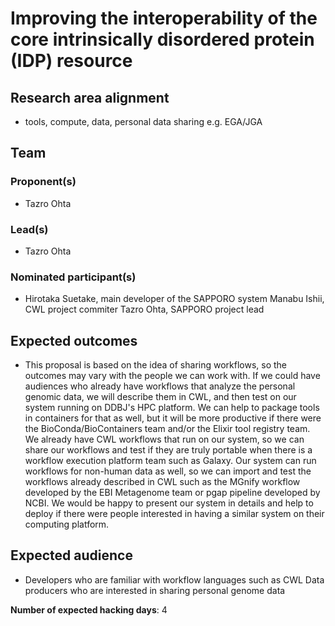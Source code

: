 # Improving the interoperability of the core intrinsically disordered protein (IDP) resource

## Research area alignment

- tools, compute, data, personal data sharing e.g. EGA/JGA

## Team

### Proponent(s)

- Tazro Ohta

### Lead(s)

- Tazro Ohta

### Nominated participant(s)

- Hirotaka Suetake, main developer of the SAPPORO system
 Manabu Ishii, CWL project commiter 
 Tazro Ohta, SAPPORO project lead

## Expected outcomes

- This proposal is based on the idea of sharing workflows, so the outcomes may vary with the people we can work with. If we could have audiences who already have workflows that analyze the personal genomic data, we will describe them in CWL, and then test on our system running on DDBJ's HPC platform. We can help to package tools in containers for that as well, but it will be more productive if there were the BioConda/BioContainers team and/or the Elixir tool registry team. We already have CWL workflows that run on our system, so we can share our workflows and test if they are truly portable when there is a workflow execution platform team such as Galaxy. Our system can run workflows for non-human data as well, so we can import and test the workflows already described in CWL such as the MGnify workflow developed by the EBI Metagenome team or pgap pipeline developed by NCBI. We would be happy to present our system in details and help to deploy if there were people interested in having a similar system on their computing platform.

## Expected audience

- Developers who are familiar with workflow languages such as CWL
 Data producers who are interested in sharing personal genome data

**Number of expected hacking days**: 4

